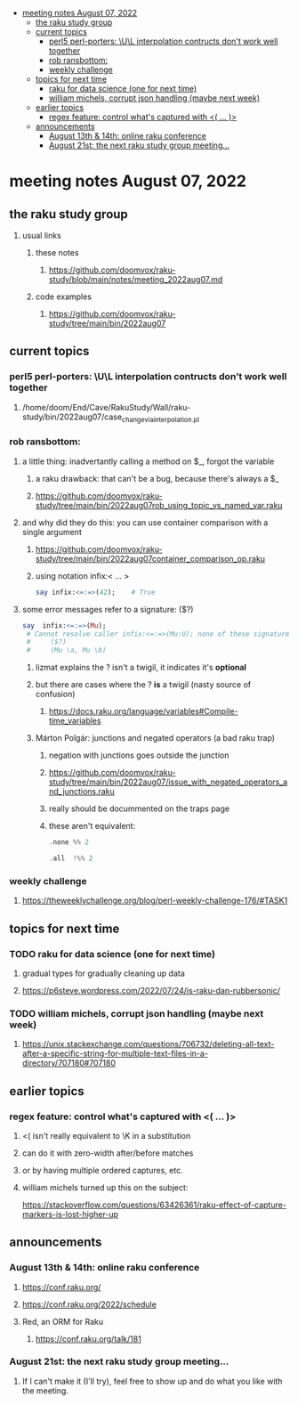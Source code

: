 - [meeting notes August 07, 2022](#org9fa99e0)
  - [the raku study group](#org2b1b4e5)
  - [current topics](#org931c259)
    - [perl5 perl-porters: \U\L interpolation contructs don't work well together](#org9ff993a)
    - [rob ransbottom:](#orga42c28b)
    - [weekly challenge](#orgb45d313)
  - [topics for next time](#org8293af0)
    - [raku for data science  (one for next time)](#orgf2f9b80)
    - [william michels, corrupt json handling (maybe next week)](#org670f125)
  - [earlier topics](#orgd0daa96)
    - [regex feature: control what's captured with <( &#x2026; )>](#org5168d32)
  - [announcements](#org18fedce)
    - [August 13th & 14th: online raku conference](#org3454bcb)
    - [August 21st: the next raku study group meeting&#x2026;](#org9a82775)


<a id="org9fa99e0"></a>

# meeting notes August 07, 2022


<a id="org2b1b4e5"></a>

## the raku study group

1.  usual links

    1.  these notes
    
        1.  <https://github.com/doomvox/raku-study/blob/main/notes/meeting_2022aug07.md>
    
    2.  code examples
    
        1.  <https://github.com/doomvox/raku-study/tree/main/bin/2022aug07>


<a id="org931c259"></a>

## current topics


<a id="org9ff993a"></a>

### perl5 perl-porters: \U\L interpolation contructs don't work well together

1.  /home/doom/End/Cave/RakuStudy/Wall/raku-study/bin/2022aug07/case<sub>change</sub><sub>via</sub><sub>interpolation.pl</sub>


<a id="orga42c28b"></a>

### rob ransbottom:

1.  a little thing: inadvertantly calling a method on $\_, forgot the variable

    1.  a raku drawback: that can't be a bug, because there's always a $\_
    
    2.  <https://github.com/doomvox/raku-study/tree/main/bin/2022aug07rob_using_topic_vs_named_var.raku>

2.  and why did they do this: you can use container comparison with a single argument

    1.  <https://github.com/doomvox/raku-study/tree/main/bin/2022aug07container_comparison_op.raku>
    
    2.  using notation infix:< &#x2026; >
    
        ```raku
        say infix:<=:=>(42);    # True
        ```

3.  some error messages refer to a signature: ($?)

    ```raku
    say  infix:<=:=>(Mu); 
     # Cannot resolve caller infix:<=:=>(Mu:U); none of these signatures match:
     #     ($?)
     #     (Mu \a, Mu \b)
    ```
    
    1.  lizmat explains the ? isn't a twigil, it indicates it's **optional**
    
    2.  but there are cases where the ? **is** a twigil (nasty source of confusion)
    
        1.  <https://docs.raku.org/language/variables#Compile-time_variables>
    
    3.  Márton Polgár: junctions and negated operators (a bad raku trap)
    
        1.  negation with junctions goes outside the junction
        
        2.  <https://github.com/doomvox/raku-study/tree/main/bin/2022aug07/issue_with_negated_operators_and_junctions.raku>
        
        3.  really should be docummented on the traps page
        
        4.  these aren't equivalent:
        
            ```raku
            .none %% 2 
            ```
            
            ```raku
            .all  !%% 2 
            ```


<a id="orgb45d313"></a>

### weekly challenge

1.  <https://theweeklychallenge.org/blog/perl-weekly-challenge-176/#TASK1>


<a id="org8293af0"></a>

## topics for next time


<a id="orgf2f9b80"></a>

### TODO raku for data science  (one for next time)

1.  gradual types for gradually cleaning up data

2.  <https://p6steve.wordpress.com/2022/07/24/is-raku-dan-rubbersonic/>


<a id="org670f125"></a>

### TODO william michels, corrupt json handling (maybe next week)

1.  <https://unix.stackexchange.com/questions/706732/deleting-all-text-after-a-specific-string-for-multiple-text-files-in-a-directory/707180#707180>


<a id="orgd0daa96"></a>

## earlier topics


<a id="org5168d32"></a>

### regex feature: control what's captured with <( &#x2026; )>

1.  <( isn't really equivalent to \K in a substitution

2.  can do it with zero-width after/before matches

3.  or by having multiple ordered captures, etc.

4.  william michels turned up this on the subject:

    <https://stackoverflow.com/questions/63426361/raku-effect-of-capture-markers-is-lost-higher-up>


<a id="org18fedce"></a>

## announcements


<a id="org3454bcb"></a>

### August 13th & 14th: online raku conference

1.  <https://conf.raku.org/>

2.  <https://conf.raku.org/2022/schedule>

3.  Red, an ORM for Raku

    1.  <https://conf.raku.org/talk/181>


<a id="org9a82775"></a>

### August 21st: the next raku study group meeting&#x2026;

1.  If I can't make it (I'll try), feel free to show up and do what you like with the meeting.
